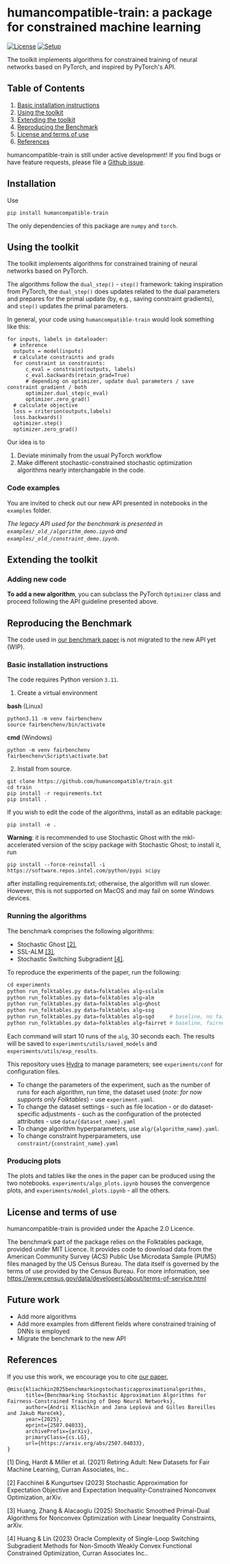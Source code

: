 # humancompatible-train: a package for constrained machine learning

[![License](https://img.shields.io/badge/License-Apache_2.0-blue.svg)](https://opensource.org/licenses/Apache-2.0) [![Setup](https://github.com/humancompatible/train/actions/workflows/setup.yml/badge.svg)](https://github.com/humancompatible/train/actions/workflows/setup.yml)

The toolkit implements algorithms for constrained training of neural networks based on PyTorch, and inspired by PyTorch's API.
<!-- , as well as a tool to compare stochastic-constrained stochastic optimization algorithms on a _fair learning_ task in the `experiments` folder. -->

## Table of Contents
1. [Basic installation instructions](#basic-installation-instructions)
2. [Using the toolkit](#using-the-toolkit)
3. [Extending the toolkit](#extending-the-toolkit) 
4. [Reproducing the Benchmark](#reproducing-the-benchmark)
5. [License and terms of use](#license-and-terms-of-use)
6. [References](#references)

humancompatible-train is still under active development! If you find bugs or have feature
requests, please file a
[Github issue](https://github.com/humancompatible/train/issues). 

## Installation

Use

```
pip install humancompatible-train
```

The only dependencies of this package are `numpy` and `torch`.

## Using the toolkit

The toolkit implements algorithms for constrained training of neural networks based on PyTorch.

The algorithms follow the `dual_step()` - `step()` framework: taking inspiration from PyTorch, the `dual_step()` does updates related to the dual parameters and prepares for the primal update (by, e.g., saving constraint gradients), and `step()` updates the primal parameters.

In general, your code using `humancompatible-train` would look something like this:

```
for inputs, labels in dataloader:
  # inference
  outputs = model(inputs)
  # calculate constraints and grads
  for constraint in constraints:
      c_eval = constraint(outputs, labels)
      c_eval.backwards(retain_grad=True)
      # depending on optimizer, update dual parameters / save constraint gradient / both
      optimizer.dual_step(c_eval)
      optimizer.zero_grad()
  # calculate objective
  loss = criterion(outputs,labels)
  loss.backwards()
  optimizer.step()
  optimizer.zero_grad()
```

Our idea is to
1. Deviate minimally from the usual PyTorch workflow
2. Make different stochastic-constrained stochastic optimization algorithms nearly interchangable in the code.

### Code examples

You are invited to check out our new API presented in notebooks in the `examples` folder.

*The legacy API used for the benchmark is presented in `examples/_old_/algorithm_demo.ipynb` and `examples/_old_/constraint_demo.ipynb`.*

## Extending the toolkit

### Adding new code

**To add a new algorithm**, you can subclass the PyTorch ```Optimizer``` class and proceed following the API guideline presented above.

## Reproducing the Benchmark

The code used in [our benchmark paper](https://arxiv.org/abs/2507.04033) is not migrated to the new API yet (WIP).

### Basic installation instructions
The code requires Python version ```3.11```.

1. Create a virtual environment

**bash** (Linux)
```
python3.11 -m venv fairbenchenv
source fairbenchenv/bin/activate
```
**cmd** (Windows)
```
python -m venv fairbenchenv
fairbenchenv\Scripts\activate.bat
```
2. Install from source.
```
git clone https://github.com/humancompatible/train.git
cd train
pip install -r requirements.txt
pip install .
```

If you wish to edit the code of the algorithms, install as an editable package:
```
pip install -e .
```

__Warning__: it is recommended to use Stochastic Ghost with the mkl-accelerated version of the scipy package with Stochastic Ghost; to install it, run

```pip install --force-reinstall -i https://software.repos.intel.com/python/pypi scipy```

after installing requirements.txt; otherwise, the algorithm will run slower. However, this is not supported on MacOS and may fail on some Windows devices.

<!-- Install via pip -->
<!-- ``` -->
<!-- pip install folktables -->
<!-- ``` -->

### Running the algorithms

The benchmark comprises the following algorithms:
- Stochastic Ghost [[2]](#2),
- SSL-ALM [[3]](#3),
- Stochastic Switching Subgradient [[4]](#4).

To reproduce the experiments of the paper, run the following:
``` python
cd experiments
python run_folktables.py data=folktables alg=sslalm
python run_folktables.py data=folktables alg=alm
python run_folktables.py data=folktables alg=ghost
python run_folktables.py data=folktables alg=ssg
python run_folktables.py data=folktables alg=sgd     # baseline, no fairness
python run_folktables.py data=folktables alg=fairret # baseline, fairness with regularizer
```
Each command will start 10 runs of the `alg`, 30 seconds each.
The results will be saved to `experiments/utils/saved_models` and `experiments/utils/exp_results`.
<!-- In the repository, we include the configuration needed to reproduce the experiments in the paper. To do so, go to `experiments` and run `python run_folktables.py data=folktables alg=sslalm`. -->
<!-- Repeat for the other algorithms by changing the `alg` parameter. -->

This repository uses [Hydra](https://hydra.cc/) to manage parameters; see `experiments/conf` for configuration files. 
* To change the parameters of the experiment, such as the number of runs for each algorithm, run time, the dataset used (*note: for now supports only Folktables*) - use `experiment.yaml`. 
* To change the dataset settings - such as file location - or do dataset-specific adjustments - such as the configuration of the protected attributes - use `data/{dataset_name}.yaml`
* To change algorithm hyperparameters, use `alg/{algorithm_name}.yaml`.
* To change constraint hyperparameters, use `constraint/{constraint_name}.yaml`

<!-- ; it is installed as one of the dependencies. -->
<!-- To learn more about using Hydra, please check out the [official tutorial](https://hydra.cc/docs/tutorials/basic/your_first_app). -->

### Producing plots
The plots and tables like the ones in the paper can be produced using the two notebooks. `experiments/algo_plots.ipynb` houses the convergence plots, and `experiments/model_plots.ipynb` - all the others.


## License and terms of use

humancompatible-train is provided under the Apache 2.0 Licence.

The benchmark part of the package relies on the Folktables package, provided under MIT Licence.
It provides code to download data from the American Community Survey
(ACS) Public Use Microdata Sample (PUMS) files managed by the US Census Bureau.
The data itself is governed by the terms of use provided by the Census Bureau.
For more information, see https://www.census.gov/data/developers/about/terms-of-service.html

<!-- ## Cite this work -->

<!-- If you use this work, we encourage you to cite our paper, and the folktables dataset [[1]](#1). -->

<!-- ``` -->
<!-- @article{ding2021retiring, -->
<!--   title={Retiring Adult: New Datasets for Fair Machine Learning}, -->
<!--   author={Ding, Frances and Hardt, Moritz and Miller, John and Schmidt, Ludwig}, -->
<!--   journal={Advances in Neural Information Processing Systems}, -->
<!--   volume={34}, -->
<!--   year={2021} -->
<!-- } -->
<!-- ``` -->

## Future work

- Add more algorithms
- Add more examples from different fields where constrained training of DNNs is employed
- Migrate the benchmark to the new API

## References

If you use this work, we encourage you to cite [our paper](https://arxiv.org/abs/2507.04033),

```
@misc{kliachkin2025benchmarkingstochasticapproximationalgorithms,
      title={Benchmarking Stochastic Approximation Algorithms for Fairness-Constrained Training of Deep Neural Networks}, 
      author={Andrii Kliachkin and Jana Lepšová and Gilles Bareilles and Jakub Mareček},
      year={2025},
      eprint={2507.04033},
      archivePrefix={arXiv},
      primaryClass={cs.LG},
      url={https://arxiv.org/abs/2507.04033}, 
}
```

<a id="1">[1]</a> 
Ding, Hardt & Miller et al. (2021) Retiring Adult: New Datasets for Fair Machine Learning, Curran Associates, Inc..

<a id="2">[2]</a> 
Facchinei & Kungurtsev (2023) Stochastic Approximation for Expectation Objective and Expectation Inequality-Constrained Nonconvex Optimization, arXiv.

<a id="3">[3]</a> 
Huang, Zhang & Alacaoglu (2025) Stochastic Smoothed Primal-Dual Algorithms for Nonconvex Optimization with Linear Inequality Constraints, arXiv.

<a id="4">[4]</a> 
Huang & Lin (2023) Oracle Complexity of Single-Loop Switching Subgradient Methods for Non-Smooth Weakly Convex Functional Constrained Optimization, Curran Associates Inc..
